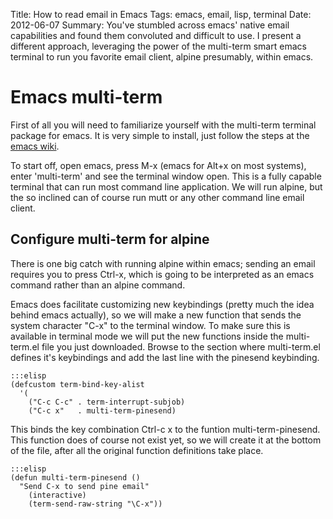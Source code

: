 Title: How to read email in Emacs
Tags: emacs, email, lisp, terminal
Date: 2012-06-07
Summary: You've stumbled across emacs' native email capabilities and found them convoluted and difficult to use. I present a different approach, leveraging the power of the multi-term smart emacs terminal to run you favorite email client, alpine presumably, within emacs.

Emacs multi-term
================

First of all you will need to familiarize yourself with the multi-term terminal package for emacs. It is very simple to install, just follow the steps at the [emacs wiki](http://emacswiki.org/emacs/MultiTerm). 

To start off, open emacs, press M-x (emacs for Alt+x on most systems), enter 'multi-term' and see the terminal window open. This is a fully capable terminal that can run most command line application. We will run alpine, but the so inclined can of course run mutt or any other command line email client.

Configure multi-term for alpine
-------------------------------

There is one big catch with running alpine within emacs; sending an email requires you to press Ctrl-x, which is going to be interpreted as an emacs command rather than an alpine command.

Emacs does facilitate customizing new keybindings (pretty much the idea behind emacs actually), so we will make a new function that sends the system character "C-x" to the terminal window. To make sure this is available in terminal mode we will put the new functions inside the multi-term.el file you just downloaded. Browse to the section where multi-term.el defines it's keybindings and add the last line with the pinesend keybinding. 

	:::elisp
    (defcustom term-bind-key-alist
	  '(
        ("C-c C-c" . term-interrupt-subjob)
        ("C-c x"   . multi-term-pinesend)

This binds the key combination Ctrl-c x to the funtion multi-term-pinesend. This function does of course not exist yet, so we will create it at the bottom of the file, after all the original function definitions take place.

	:::elisp
    (defun multi-term-pinesend ()
      "Send C-x to send pine email"
        (interactive)
	    (term-send-raw-string "\C-x"))

